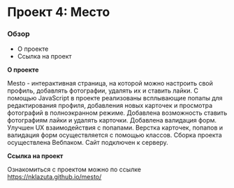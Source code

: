 # Проект 4: Место

### Обзор

* О проекте
* Ссылка на проект

**О проекте**

Mesto - интерактивная страница, на которой можно настроить свой профиль, добавлять фотографии, удалять их и ставить лайки. С помощью JavaScript в проекте реализованы всплывающие попапы для редактирования профиля, добавления новых карточек и просмотра фотографий в полноэкранном режиме. Добавлена возможность ставить фотографиям лайки и удалять карточки. Добавлена валидация форм. Улучшен UX взаимодействия с попапами. Верстка карточек, попапов и валидация форм осуществляется с помощью классов. Сборка проекта осуществлена Вебпаком. Сайт подключен к серверу.

**Ссылка на проект**

Ознакомиться с проектом можно по ссылке https://nklazuta.github.io/mesto/
